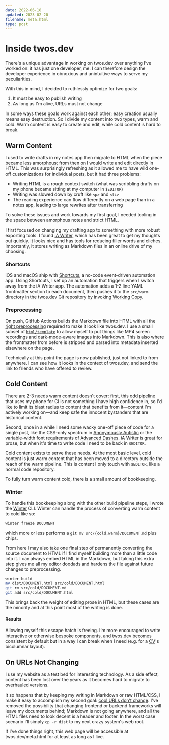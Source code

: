 ```yaml
---
date: 2022-06-18
updated: 2023-02-20
filename: meta.html
type: post
---
```


# Inside twos.dev

There's a unique advantage in working on twos.dev over anything I’ve worked on: it has just one developer, me. I can therefore design the developer experience in obnoxious and unintuitive ways to serve my peculiarities.

With this in mind, I decided to ruthlessly optimize for two goals:

1. It must be easy to publish writing
2. As long as I'm alive, URLs must not change

In some ways these goals work against each other; easy creation usually means easy destruction. So I divide my content into two types, warm and cold. Warm content is easy to create and edit, while cold content is hard to break.

## Warm Content

I used to write drafts in my notes app then migrate to HTML when the piece became less amorphous; from then on I would write and edit directly in HTML. This was surprisingly refreshing as it allowed me to have wild one-off customizations for individual posts, but it had three problems:

- Writing HTML is a rough context switch (what was scribbling drafts on my phone became sitting at my computer in `$EDITOR`)
- Writing was slowed down by cruft like `<p>` and `<li>`
- The reading experience can flow differently on a web page than in a notes app, leading to large rewrites after transferring

To solve these issues and work towards my first goal, I needed tooling in the space between amorphous notes and strict HTML.

I first focused on changing my drafting app to something with more robust exporting tools. I found [iA Writer](https://ia.net/writer), which has been great to get my thoughts out quickly. It looks nice and has tools for reducing filler words and cliches. Importantly, it stores writing as Markdown files in an online drive of my choosing.

### Shortcuts

iOS and macOS ship with [Shortcuts](https://apps.apple.com/us/app/shortcuts/id1462947752), a no-code event-driven automation app. Using Shortcuts, I set up an automation that triggers when I switch away from the iA Writer app. The automation adds a 1-2 line YAML frontmatter section to each document, then pushes it to the `src/warm` directory in the twos.dev Git repository by invoking [Working Copy](https://workingcopyapp.com).

### Preprocessing

On push, GitHub Actions builds the Markdown file into HTML with all the [right preprocessing](https://github.com/glacials/twos.dev/blob/c59cc1a/winter/document.go#L408-L436) required to make it look like twos.dev. I use a small subset of [`html/template`](https://pkg.go.dev/html/template) to allow myself to put things like MP4 screen recordings and dark-mode-aware images into Markdown. This is also where the frontmatter from before is stripped and parsed into metadata inserted elsewhere on the page.

Technically at this point the page is now published, just not linked to from anywhere. I can see how it looks in the context of twos.dev, and send the link to friends who have offered to review.

## Cold Content

There are 2-3 needs warm content doesn't cover: first, this odd pipeline that uses my phone for CI is not something I have high confidence in, so I'd like to limit its blast radius to content that benefits from it—content I'm actively working on—and keep safe the innocent bystanders that are historical content.

Second, once in a while I need some wacky one-off piece of code for a single post, like the CSS-only spectrum in [Anonymously Autistic](autism.html) or the variable-width font requirements of [Advanced Dashes](dashes.html). iA Writer is great for prose, but when it's time to write code I need to be back in `$EDITOR`.

Cold content exists to serve these needs. At the most basic level, cold content is just warm content that has been moved to a directory outside the reach of the warm pipeline. This is content I only touch with `$EDITOR`, like a normal code repository.

To fully turn warm content cold, there is a small amount of bookkeeping.

### Winter

To handle this bookkeeping along with the other build pipeline steps, I wrote the [Winter](https://twos.dev/winter) CLI. Winter can handle the process of converting warm content to cold like so:

```sh
winter freeze DOCUMENT
```

which more or less performs a `git mv src/{cold,warm}/DOCUMENT.md` plus chips.

From here I may also take one final step of permanently converting the source document to HTML if I find myself building more than a little code into it. I can always embed HTML in the Markdown, but taking this extra step gives me all my editor doodads and hardens the file against future changes to preprocessing.

```sh
winter build
mv dist/DOCUMENT.html src/cold/DOCUMENT.html
git rm src/cold/DOCUMENT.md
git add src/cold/DOCUMENT.html
```

This brings back the weight of editing prose in HTML, but these cases are the minority and at this point most of the writing is done.

#### Results

Allowing myself this escape hatch is freeing. I’m more encouraged to write interactive or otherwise bespoke components, and twos.dev becomes consistent by default but in a way I can break when I need (e.g. for a [CV](cv.html)'s bicolumnar layout).

## On URLs Not Changing

I use my website as a test bed for interesting technology. As a side effect, content has been lost over the years as it becomes hard to migrate to overhauled versions.

It so happens that by keeping my writing in Markdown or raw HTML/CSS, I make it easy to accomplish my second goal: [cool URLs don’t change](https://www.w3.org/Provider/Style/URI). I've removed the possibility that changing frontend or backend frameworks will leave my documents behind; Markdown is not going anywhere, and all the HTML files need to look decent is a header and footer. In the worst case scenario I'll simply `cp -r dist` to my next crazy system's web root.

If I’ve done things right, this web page will be accessible at twos.dev/meta.html for at least as long as I live.
